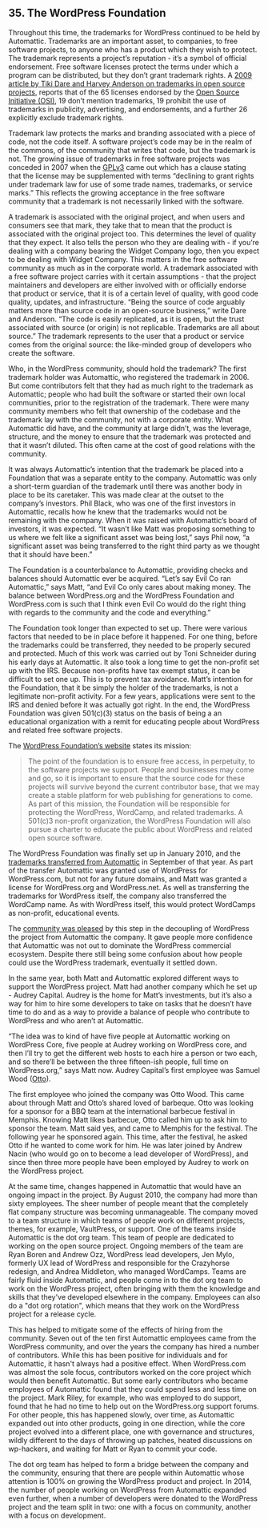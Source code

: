 ## 35. The WordPress Foundation

Throughout this time, the trademarks for WordPress continued to be held by Automattic. Trademarks are an important asset, to companies, to free software projects, to anyone who has a product which they wish to protect. The trademark represents a project’s reputation - it’s a symbol of official endorsement. Free software licenses protect the terms under which a program can be distributed, but they don’t grant trademark rights. A [2009 article by Tiki Dare and Harvey Anderson on trademarks in open source projects](http://www.ifosslr.org/ifosslr/article/view/11/37), reports that of the 65 licenses endorsed by the [Open Source Initiative (OSI)](http://opensource.org/licenses), 19 don’t mention trademarks, 19 prohibit the use of trademarks in publicity, advertising, and endorsements, and a further 26 explicitly exclude trademark rights. 

Trademark law protects the marks and branding associated with a piece of code, not the code itself. A software project’s code may be in the realm of the commons, of the community that writes that code, but the trademark is not. The growing issue of trademarks in free software projects was conceded in 2007 when the [GPLv3](http://www.gnu.org/copyleft/gpl.html) came out which has a clause stating that the license may be supplemented with terms “declining to grant rights under trademark law for use of some trade names, trademarks, or service marks.” This reflects the growing acceptance in the free software community that a trademark is not necessarily linked with the software. 

A trademark is associated with the original project, and when users and consumers see that mark, they take that to mean that the product is associated with the original project too. This determines the level of quality that they expect. It also tells the person who they are dealing with - if you’re dealing with a company bearing the Widget Company logo, then you expect to be dealing with Widget Company. This matters in the free software community as much as in the corporate world. A trademark associated with a free software project carries with it certain assumptions - that the project maintainers and developers are either involved with or officially endorse that product or service, that it is of a certain level of quality, with good code quality, updates, and infrastructure. “Being the source of code arguably matters more than source code in an open-source business,” write Dare and Anderson. “The code is easily replicated, as it is open, but the trust associated with source (or origin) is not replicable. Trademarks are all about source.” The trademark represents to the user that a product or service comes from the original source: the like-minded group of developers who create the software.

Who, in the WordPress community, should hold the trademark? The first trademark holder was Automattic, who registered the trademark in 2006. But come contributors felt that they had as much right to the trademark as Automattic; people who had built the software or started their own local communities, prior to the registration of the trademark. There were many community members who felt that ownership of the codebase and the trademark lay with the community, not with a corporate entity. What Automattic did have, and the community at large didn’t, was the leverage, structure, and the money to ensure that the trademark was protected and that it wasn’t diluted. This often came at the cost of good relations with the community.

It was always Automattic’s intention that the trademark be placed into a Foundation that was a separate entity to the company. Automattic was only a short-term guardian of the trademark until there was another body in place to be its caretaker. This was made clear at the outset to the company’s investors. Phil Black, who was one of the first investors in Automattic, recalls how he knew that the trademarks would not be remaining with the company. When it was raised with Automattic’s board of investors, it was expected. “It wasn’t like Matt was proposing something to us where we felt like a significant asset was being lost,” says Phil now, “a significant asset was being transferred to the right third party as we thought that it should have been.”

The Foundation is a counterbalance to Automattic, providing checks and balances should Automattic ever be acquired. “Let’s say Evil Co ran Automattic,” says Matt, “and Evil Co only cares about making money. The balance between WordPress.org and the WordPress Foundation and WordPress.com is such that I think even Evil Co would do the right thing with regards to the community and the code and everything.” 

The Foundation took longer than expected to set up. There were various factors that needed to be in place before it happened. For one thing, before the trademarks could be transferred, they needed to be properly secured and protected. Much of this work was carried out by Toni Schneider during his early days at Automattic. It also took a long time to get the non-profit set up with the IRS. Because non-profits have tax exempt status, it can be difficult to set one up. This is to prevent tax avoidance. Matt’s intention for the Foundation, that it be simply the holder of the trademarks, is not a legitimate non-profit activity.  For a few years, applications were sent to the IRS and denied before it was actually got right. In the end, the WordPress Foundation was given 501(c)(3) status on the basis of being a an educational organization with a remit for educating people about WordPress and related free software projects. 

The [WordPress Foundation’s website](http://wordpressfoundation.org/) states its mission:

> The point of the foundation is to ensure free access, in perpetuity, to the software projects we support. People and businesses may come and go, so it is important to ensure that the source code for these projects will survive beyond the current contributor base, that we may create a stable platform for web publishing for generations to come. As part of this mission, the Foundation will be responsible for protecting the WordPress, WordCamp, and related trademarks. A 501(c)3 non-profit organization, the WordPress Foundation will also pursue a charter to educate the public about WordPress and related open source software.

The WordPress Foundation was finally set up in January 2010, and the [trademarks transferred from Automattic](http://ma.tt/2010/09/wordpress-trademark/) in September of that year. As part of the transfer Automattic was granted use of WordPress for WordPress.com, but not for any future domains, and Matt was granted a license for WordPress.org and WordPress.net. As well as transferring the trademarks for WordPress itself, the company also transferred the WordCamp name. As with WordPress itself, this would protect WordCamps as non-profit, educational events. 

The [community was pleased](http://ma.tt/2010/09/wordpress-trademark/#comments) by this step in the decoupling of WordPress the project from Automattic the company. It gave people more confidence that Automattic was not out to dominate the WordPress commercial ecosystem. Despite there still being some confusion about how people could use the WordPress trademark, eventually it settled down.

In the same year, both Matt and Automattic explored different ways to support the WordPress project. Matt had another company which he set up - Audrey Capital. Audrey is the home for Matt’s investments, but it’s also a way for him to hire some developers to take on tasks that he doesn’t have time to do and as a way to provide a balance of people who contribute to WordPress and who aren’t at Automattic.

“The idea was to kind of have five people at Automattic working on WordPress Core, five people at Audrey working on WordPress
core, and then I’ll try to get the different web hosts to each hire a person or two each, and so there’ll be between the three fifteen-ish people, full time on WordPress.org,” says Matt now. Audrey Capital’s first employee was Samuel Wood ([Otto](http://profiles.wordpress.org/otto)). 

The first employee who joined the company was Otto Wood. This came about through Matt and Otto’s shared loved of barbeque. Otto was looking for a sponsor for a BBQ team at the international barbecue festival in Memphis. Knowing Matt likes barbecue, Otto called him up to ask him to sponsor the team. Matt said yes, and came to Memphis for the festival. The following year he sponsored again. This time, after the festival, he asked Otto if he wanted to come work for him. He was later joined by Andrew Nacin (who would go on to become a lead developer of WordPress), and since then three more people have been employed by Audrey to work on the WordPress project.

At the same time, changes happened in Automattic that would have an ongoing impact in the project. By August 2010, the company had more than sixty employees. The sheer number of people meant that  the completely flat company structure was becoming unmanageable. The company moved to a team structure in which teams of people work on different projects, themes, for example, VaultPress, or support. One of the teams inside Automattic is the dot org team. This team of people are dedicated to working on the open source project. Ongoing members of the team are Ryan Boren and Andrew Ozz, WordPress lead developers, Jen Mylo, formerly UX lead of WordPress and responsible for the Crazyhorse redesign, and Andrea Middleton, who managed WordCamps. Teams are fairly fluid inside Automattic, and people come in to the dot org team to work on the WordPress project, often bringing with them the knowledge and skills that they've developed elsewhere in the company. Employees can also do a "dot org rotation", which means that they work on the WordPress project for a release cycle.

This has helped to mitigate some of the effects of hiring from the community. Seven out of the ten first Automattic employees came from the WordPress community, and over the years the company has hired a number of contributors. While this has been positive for individuals and for Automattic, it hasn't always had a positive effect. When WordPress.com was almost the sole focus, contributors worked on the core project which would then benefit Automattic. But some early contributors who became employees of Automattic found that they could spend less and less time on the project. Mark Riley, for example, who was employed to do support, found that he had no time to help out on the WordPress.org support forums. For other people, this has happened slowly, over time, as Automattic expanded out into other products, going in one direction, while the core project evolved into a different place, one with governance and structures, wildly different to the days of throwing up patches, heated discussions on wp-hackers, and waiting for Matt or Ryan to commit your code.		

The dot org team has helped to form a bridge between the company and the community, ensuring that there are people within Automattic whose attention is 100% on growing the WordPress product and project. In 2014, the number of people working on WordPress from Automattic expanded even further, when a number of developers were donated to the WordPress project and the team split in two: one with a focus on community, another with a focus on development.		

